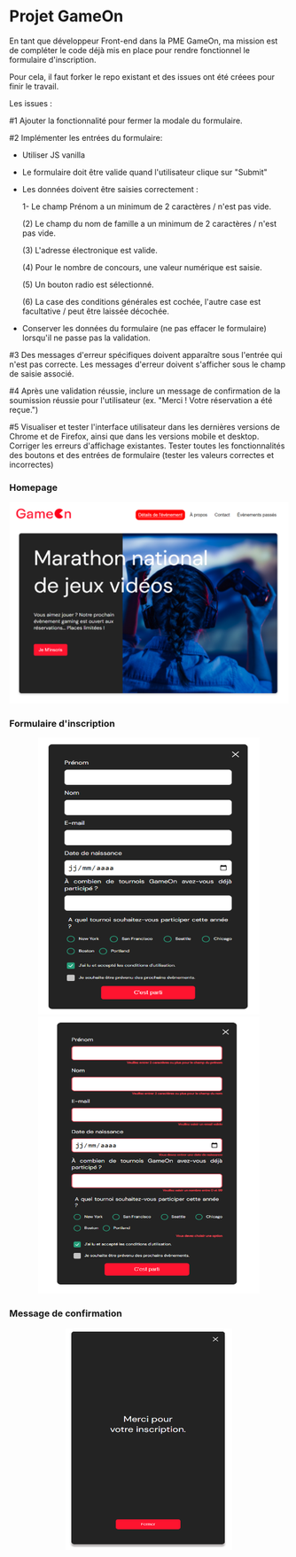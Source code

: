 # Projet GameOn

En tant que développeur Front-end dans la PME GameOn, ma mission est de compléter le code déjà mis en place pour rendre fonctionnel le formulaire d'inscription.

Pour cela, il faut forker le repo existant et des issues ont été créees pour finir le travail.

Les issues : 

#1 Ajouter la fonctionnalité pour fermer la modale du formulaire.

#2 Implémenter les entrées du formulaire:

- Utiliser JS vanilla
- Le formulaire doit être valide quand l'utilisateur clique sur "Submit"   
- Les données doivent être saisies correctement :

    1- Le champ Prénom a un minimum de 2 caractères / n'est pas vide.

    (2) Le champ du nom de famille a un minimum de 2 caractères / n'est pas vide.

    (3) L'adresse électronique est valide.

    (4) Pour le nombre de concours, une valeur numérique est saisie.

    (5) Un bouton radio est sélectionné.

    (6) La case des conditions générales est cochée, l'autre case est facultative / peut être laissée décochée.


- Conserver les données du formulaire (ne pas effacer le formulaire) lorsqu'il ne passe pas la validation.

#3 Des messages d'erreur spécifiques doivent apparaître sous l'entrée qui n'est pas correcte. Les messages d'erreur doivent s'afficher sous le champ de saisie associé.

#4 Après une validation réussie, inclure un message de confirmation de la soumission réussie pour l'utilisateur (ex. "Merci ! Votre réservation a été reçue.")

#5 Visualiser et tester l'interface utilisateur dans les dernières versions de Chrome et de Firefox, ainsi que dans les versions mobile et desktop. Corriger les erreurs d'affichage existantes.
Tester toutes les fonctionnalités des boutons et des entrées de formulaire (tester les valeurs correctes et incorrectes)

### Homepage
![image homepage](./starterOnly/assets/img/accueil.png)

### Formulaire d'inscription

<center><img src="./starterOnly/assets/img/formulaire.png" alt="form" width="400" height="500"/>  <img src="./starterOnly/assets/img/form_erreur.png" alt="form_error" width="400" height="500"/></center>

### Message de confirmation
<center><img src="./starterOnly/assets/img/confirmation.png" alt="form" width="300" height="400"/></center>